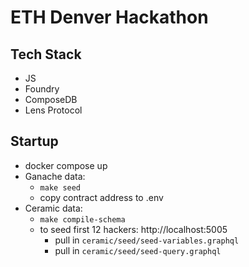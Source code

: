 # ETH Denver Hackathon
## Tech Stack
- JS
- Foundry
- ComposeDB
- Lens Protocol

## Startup
- docker compose up
- Ganache data:
  - `make seed`
  - copy contract address to .env
- Ceramic data:
  - `make compile-schema`
  - to seed first 12 hackers: http://localhost:5005
    - pull in `ceramic/seed/seed-variables.graphql`
    - pull in `ceramic/seed/seed-query.graphql`
